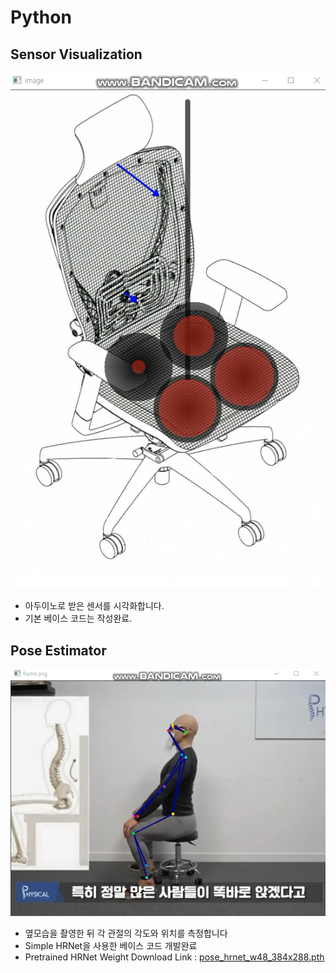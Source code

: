 # Python

## Sensor Visualization
![Alt text](/Python/imgs/SV_sample.png)
- 아두이노로 받은 센서를 시각화합니다.
- 기본 베이스 코드는 작성완료.

## Pose Estimator
![Alt text](/Python/imgs/HRNet_sample.png)
- 옆모습을 촬영한 뒤 각 관절의 각도와 위치를 측정합니다
- Simple HRNet을 사용한 베이스 코드 개발완료
- Pretrained HRNet Weight Download Link : [pose_hrnet_w48_384x288.pth](https://drive.google.com/file/d/1UoJhTtjHNByZSm96W3yFTfU5upJnsKiS/view)
